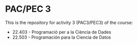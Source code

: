 # PAC/PEC 3

This is the repository for activity 3 (PAC3/PEC3) of the course:
* 22.403 - Programació per a la Ciència de Dades
* 22.503 - Programación para la Ciencia de Datos
